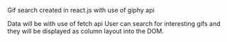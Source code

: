 Gif search created in react.js with use of giphy api

Data will be with use of fetch api
User can search for interesting gifs and they will be displayed as column layout into the DOM.
